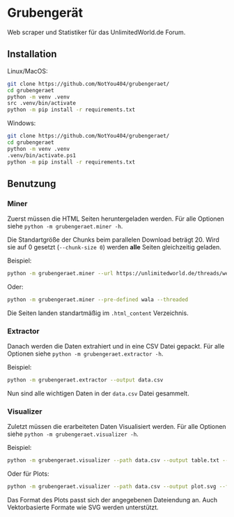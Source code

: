 # Grubengerät
Web scraper und Statistiker für das UnlimitedWorld.de Forum.

## Installation

Linux/MacOS:

```sh
git clone https://github.com/NotYou404/grubengeraet/
cd grubengeraet
python -m venv .venv
src .venv/bin/activate
python -m pip install -r requirements.txt
```

Windows:

```sh
git clone https://github.com/NotYou404/grubengeraet/
cd grubengeraet
python -m venv .venv
.venv/bin/activate.ps1
python -m pip install -r requirements.txt
```

## Benutzung

### Miner

Zuerst müssen die HTML Seiten heruntergeladen werden.
Für alle Optionen siehe `python -m grubengeraet.miner -h`.

Die Standartgröße der Chunks beim parallelen Download beträgt 20. Wird sie auf 0 gesetzt (`--chunk-size 0`) werden **alle** Seiten gleichzeitig geladen.

Beispiel:

```sh
python -m grubengeraet.miner --url https://unlimitedworld.de/threads/wer-als-letztes-antwortet-kriegt-viel-mehr-als-nur-128-dias.8439/ --threaded
```

Oder:

```sh
python -m grubengeraet.miner --pre-defined wala --threaded
```

Die Seiten landen standartmäßig im `.html_content` Verzeichnis.

### Extractor

Danach werden die Daten extrahiert und in eine CSV Datei gepackt.
Für alle Optionen siehe `python -m grubengeraet.extractor -h`.

Beispiel:

```sh
python -m grubengeraet.extractor --output data.csv
```

Nun sind alle wichtigen Daten in der `data.csv` Datei gesammelt.

### Visualizer

Zuletzt müssen die erarbeiteten Daten Visualisiert werden.
Für alle Optionen siehe `python -m grubengeraet.visualizer -h`.

Beispiel:

```sh
python -m grubengeraet.visualizer --path data.csv --output table.txt --format maua1_style_bbtable
```

Oder für Plots:

```sh
python -m grubengeraet.visualizer --path data.csv --output plot.svg --format some_sample_plot_function
```

Das Format des Plots passt sich der angegebenen Dateiendung an. Auch Vektorbasierte Formate wie SVG werden unterstützt.

